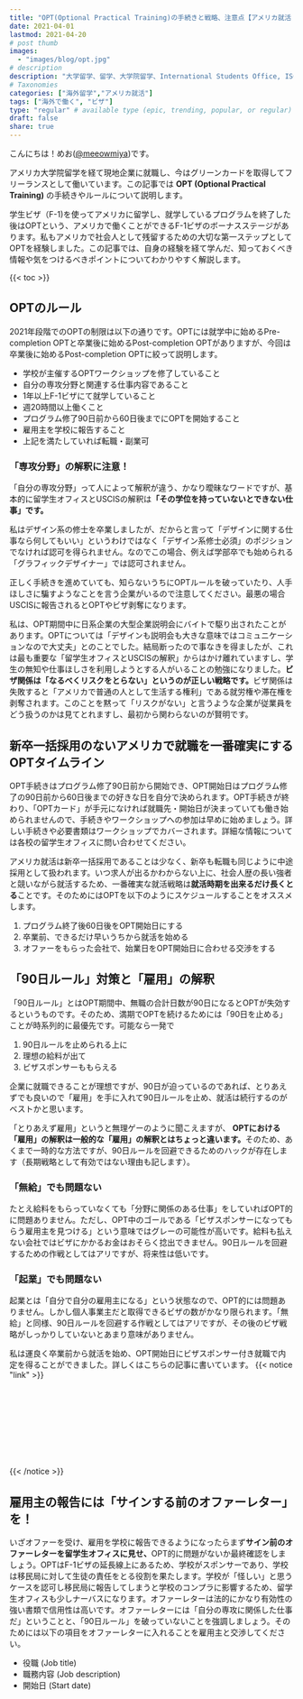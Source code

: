 ```yaml
---
title: "OPT(Optional Practical Training)の手続きと戦略、注意点【アメリカ就活｜アメリカで働く】"
date: 2021-04-01
lastmod: 2021-04-20
# post thumb
images:
  - "images/blog/opt.jpg"
# description
description: "大学留学、留学、大学院留学、International Students Office, ISO, 留学生課、留学生オフィス"
# Taxonomies
categories: ["海外留学","アメリカ就活"]
tags: ["海外で働く", "ビザ"]
type: "regular" # available type (epic, trending, popular, or regular)
draft: false
share: true
---
```


こんにちは！めお(<u><a href="https://twitter.com/meeowmiya" target="_blank">@meeowmiya</a></u>)です。

アメリカ大学院留学を経て現地企業に就職し、今はグリーンカードを取得してフリーランスとして働いています。この記事では **OPT (Optional Practical Training)** の手続きやルールについて説明します。

学生ビザ（F-1)を使ってアメリカに留学し、就学しているプログラムを終了した後はOPTという、アメリカで働くことができるF-1ビザのボーナスステージがあります。私もアメリカで社会人として残留するための大切な第一ステップとしてOPTを経験しました。この記事では、自身の経験を経て学んだ、知っておくべき情報や気をつけるべきポイントについてわかりやすく解説します。

{{< toc >}}

## OPTのルール
2021年段階でのOPTの制限は以下の通りです。OPTには就学中に始めるPre-completion OPTと卒業後に始めるPost-completion OPTがありますが、今回は卒業後に始めるPost-completion OPTに絞って説明します。

* 学校が主催するOPTワークショップを修了していること
* 自分の専攻分野と関連する仕事内容であること
* 1年以上F-1ビザにて就学していること
* 週20時間以上働くこと
* プログラム修了90日前から60日後までにOPTを開始すること
* 雇用主を学校に報告すること
* 上記を満たしていれば転職・副業可

### 「専攻分野」の解釈に注意！
「自分の専攻分野」って人によって解釈が違う、かなり曖昧なワードですが、基本的に留学生オフィスとUSCISの解釈は<span class="keiko-red">**「その学位を持っていないとできない仕事」です。**</span>

私はデザイン系の修士を卒業しましたが、だからと言って「デザインに関する仕事なら何してもいい」というわけではなく「デザイン系修士必須」のポジションでなければ認可を得られません。なのでこの場合、例えば学部卒でも始められる「グラフィックデザイナー」では認可されません。

正しく手続きを進めていても、知らないうちにOPTルールを破っていたり、人手ほしさに騙すようなことを言う企業がいるので注意してください。最悪の場合USCISに報告されるとOPTやビザ剥奪になります。

私は、OPT期間中に日系企業の大型企業説明会にバイトで駆り出されたことがあります。OPTについては「デザインも説明会も大きな意味ではコミュニケーションなので大丈夫」とのことでした。結局断ったので事なきを得ましたが、これは最も重要な「留学生オフィスとUSCISの解釈」からはかけ離れていますし、学生の無知や仕事ほしさを利用しようとする人がいることの勉強になりました。<span class="keiko-red">**ビザ関係は「なるべくリスクをとらない」というのが正しい戦略です。**</span>ビザ関係は失敗すると「アメリカで普通の人として生活する権利」である就労権や滞在権を剥奪されます。このことを黙って「リスクがない」と言うような企業が従業員をどう扱うのかは見てとれますし、最初から関わらないのが賢明です。

## 新卒一括採用のないアメリカで就職を一番確実にするOPTタイムライン
OPT手続きはプログラム修了90日前から開始でき、OPT開始日はプログラム修了の90日前から60日後までの好きな日を自分で決められます。OPT手続きが終わり、「OPTカード」が手元になければ就職先・開始日が決まっていても働き始められませんので、手続きやワークショップへの参加は早めに始めましょう。詳しい手続きや必要書類はワークショップでカバーされます。詳細な情報については各校の留学生オフィスに問い合わせてください。

アメリカ就活は新卒一括採用であることは少なく、新卒も転職も同じように中途採用として扱われます。いつ求人が出るかわからない上に、社会人歴の長い強者と競いながら就活するため、一番確実な就活戦略は<span class="keiko-red">**就活時期を出来るだけ長くとる**</span>ことです。そのためにはOPTを以下のようにスケジュールすることをオススメします。
1. プログラム終了後60日後をOPT開始日にする
2. 卒業前、できるだけ早いうちから就活を始める
3. オファーをもらった会社で、始業日をOPT開始日に合わせる交渉をする

## 「90日ルール」対策と「雇用」の解釈
「90日ルール」とはOPT期間中、無職の合計日数が90日になるとOPTが失効するというものです。そのため、満期でOPTを続けるためには「90日を止める」ことが時系列的に最優先です。可能なら一発で
1. 90日ルールを止められる上に
2. 理想の給料が出て
3. ビザスポンサーももらえる

企業に就職できることが理想ですが、90日が迫っているのであれば、とりあえずでも良いので「雇用」を手に入れて90日ルールを止め、就活は続行するのがベストかと思います。

「とりあえず雇用」というと無理ゲーのように聞こえますが、<span class="keiko-red"> **OPTにおける「雇用」の解釈は一般的な「雇用」の解釈とはちょっと違います。**</span>そのため、あくまで一時的な方法ですが、90日ルールを回避できるためのハックが存在します（長期戦略として有効ではない理由も記します）。

### 「無給」でも問題ない
たとえ給料をもらっていなくても「分野に関係のある仕事」をしていればOPT的に問題ありません。ただし、OPT中のゴールである「ビザスポンサーになってもらう雇用主を見つける」という意味ではグレーの可能性が高いです。給料も払えない会社ではビザにかかるお金はおそらく捻出できません。90日ルールを回避するための作戦としてはアリですが、将来性は低いです。
### 「起業」でも問題ない
起業とは「自分で自分の雇用主になる」という状態なので、OPT的には問題ありません。しかし個人事業主だと取得できるビザの数がかなり限られます。「無給」と同様、90日ルールを回避する作戦としてはアリですが、その後のビザ戦略がしっかりしていないとあまり意味がありません。

私は運良く卒業前から就活を始め、OPT開始日にビザスポンサー付き就職で内定を得ることができました。詳しくはこちらの記事に書いています。
{{< notice "link" >}}
<div class="iframely-embed"><div class="iframely-responsive" style="height: 140px; padding-bottom: 0;"><a href="https://menglish.jp/post/o1/" data-iframely-url="//cdn.iframe.ly/Wz1YyD7?iframe=card-small"></a></div></div><script async src="//cdn.iframe.ly/embed.js" charset="utf-8"></script>
{{< /notice >}}

## 雇用主の報告には「サインする前のオファーレター」を！
いざオファーを受け、雇用を学校に報告できるようになったらまず<span class="keiko-red">**サイン前のオファーレターを留学生オフィスに見せ、**</span>OPT的に問題がないか最終確認をしましょう。OPTはF-1ビザの延長線上にあるため、学校がスポンサーであり、学校は移民局に対して生徒の責任をとる役割を果たします。学校が「怪しい」と思うケースを認可し移民局に報告してしまうと学校のコンプラに影響するため、留学生オフィスも少しナーバスになります。オファーレターは法的にかなり有効性の強い書類で信用性は高いです。オファーレターには「自分の専攻に関係した仕事だ」ということと、「90日ルール」を破っていないことを強調しましょう。そのためには以下の項目をオファーレターに入れることを雇用主と交渉してください。
* 役職 (Job title)
* 職務内容 (Job description)
* 開始日 (Start date)

